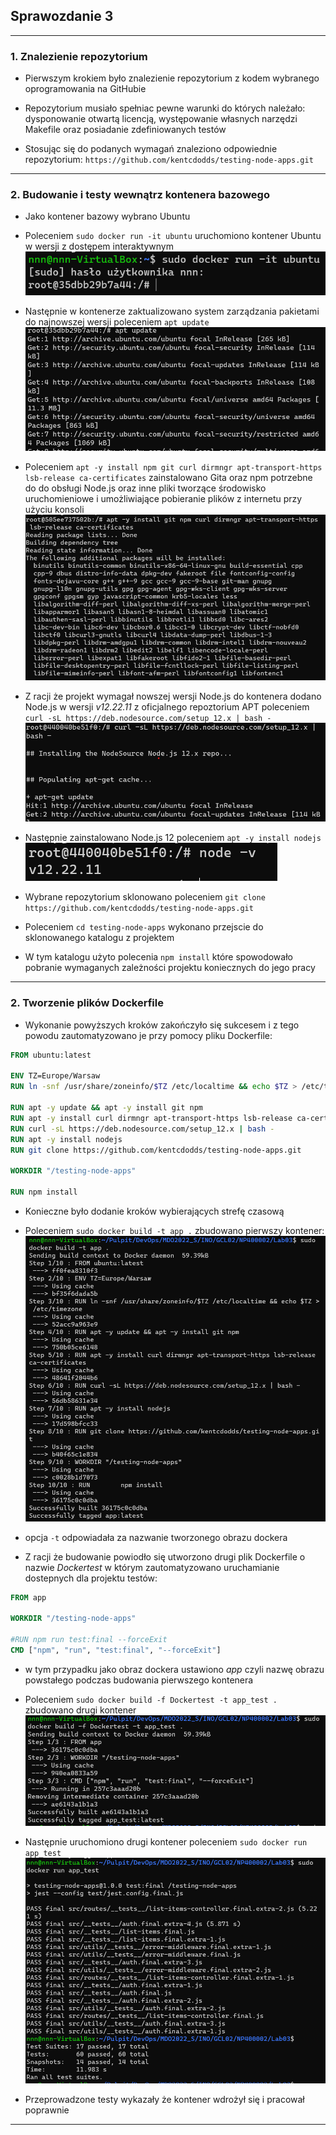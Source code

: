 ## Sprawozdanie 3

---
### 1. Znalezienie repozytorium
- Pierwszym krokiem było znalezienie repozytorium z kodem wybranego oprogramowania na GitHubie

- Repozytorium musiało spełniac pewne warunki do których należało: dysponowanie otwartą licencją, występowanie własnych narzędzi Makefile oraz posiadanie zdefiniowanych testów  

- Stosując się do podanych wymagań znaleziono odpowiednie repozytorium: 
`https://github.com/kentcdodds/testing-node-apps.git` 

---
### 2. Budowanie i testy wewnątrz kontenera bazowego
- Jako kontener bazowy wybrano Ubuntu

- Poleceniem `sudo docker run -it ubuntu` uruchomiono kontener Ubuntu w wersji z dostępem interaktywnym
![uruchomienie](./kontener-ubuntu.png)

- Następnie w kontenerze zaktualizowano system zarządzania pakietami do najnowszej wersji poleceniem `apt update`
![apt update](./apt_update.png)

- Poleceniem `apt -y install npm git curl dirmngr apt-transport-https lsb-release ca-certificates` zainstalowano Gita oraz npm potrzebne do do obsługi Node.js oraz inne pliki tworzące środowisko uruchomieniowe i umożliwiające pobieranie plików z internetu przy użyciu konsoli
![instalacja programów](./instalacje.png)

- Z racji że projekt wymagał nowszej wersji Node.js do kontenera dodano Node.js w wersji *v12.22.11* z oficjalnego repoztorium APT poleceniem `curl -sL https://deb.nodesource.com/setup_12.x | bash -`
![Dodanie Node.js w odpowiedniej wersji](./curl.png)

- Następnie zainstalowano Node.js 12 poleceniem `apt -y install nodejs`
![Node.js wersja 12](./node_version.png)

- Wybrane repozytorium sklonowano poleceniem `git clone https://github.com/kentcdodds/testing-node-apps.git`

- Poleceniem `cd testing-node-apps` wykonano przejscie do sklonowanego katalogu z projektem

- W tym katalogu użyto polecenia `npm install` które spowodowało pobranie wymaganych  zależności projektu koniecznych do jego pracy

---
### 2. Tworzenie plików Dockerfile 

- Wykonanie powyższych kroków zakończyło się sukcesem i z tego powodu zautomatyzowano je przy pomocy pliku Dockerfile:
```dockerfile
FROM ubuntu:latest

ENV TZ=Europe/Warsaw
RUN ln -snf /usr/share/zoneinfo/$TZ /etc/localtime && echo $TZ > /etc/timezone

RUN apt -y update && apt -y install git npm 
RUN apt -y install curl dirmngr apt-transport-https lsb-release ca-certificates
RUN curl -sL https://deb.nodesource.com/setup_12.x | bash -
RUN apt -y install nodejs
RUN git clone https://github.com/kentcdodds/testing-node-apps.git

WORKDIR "/testing-node-apps"

RUN	npm install
```
- Konieczne było dodanie kroków wybierających strefę czasową 

- Poleceniem `sudo docker build -t app .` zbudowano pierwszy kontener:
![Pierwszy kontener](./dockerfile_build.png)

- opcja `-t` odpowiadała za nazwanie tworzonego obrazu dockera

- Z racji że budowanie powiodło się  utworzono drugi plik Dockerfile o nazwie *Dockertest* w którym zautomatyzowano uruchamianie dostepnych dla projektu testów:
```dockerfile
FROM app

WORKDIR "/testing-node-apps"

#RUN npm run test:final --forceExit
CMD ["npm", "run", "test:final", "--forceExit"]
```

- w tym przypadku jako obraz dockera ustawiono *app* czyli nazwę obrazu powstałego podczas budowania pierwszego kontenera

- Poleceniem `sudo docker build -f Dockertest -t app_test .` zbudowano drugi kontener
![Drugi kontener](./budowanie_dockertest.png)

- Następnie uruchomiono drugi kontener poleceniem `sudo docker run app_test`
![Uruchomienie testów](./dockertest_run.png)

- Przeprowadzone testy wykazały że kontener wdrożył się i pracował poprawnie

---
